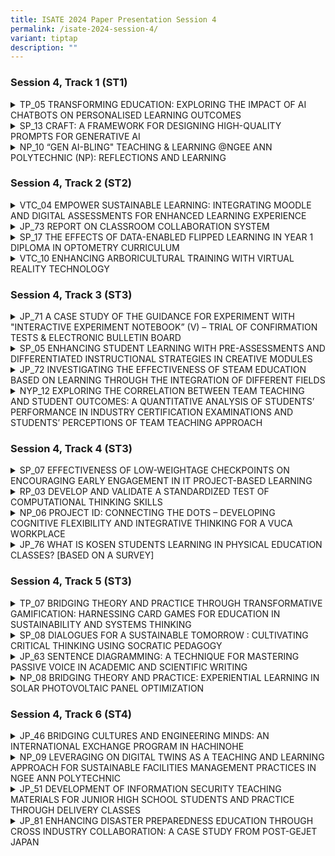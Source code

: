 ```yaml
---
title: ISATE 2024 Paper Presentation Session 4
permalink: /isate-2024-session-4/
variant: tiptap
description: ""
---
```

<h3>Session 4, Track 1 (ST1)</h3>
<div data-type="detailGroup" class="isomer-accordion isomer-accordion-white">
<details class="isomer-details">
<summary>TP_05 TRANSFORMING EDUCATION: EXPLORING THE IMPACT OF AI CHATBOTS ON PERSONALISED
LEARNING OUTCOMES</summary>
<div data-type="detailsContent" class="isomer-details-content">
<p>G.L. TAN<sup>*</sup>, Calaiselvy, H.S. TAN</p>
<p>School of Engineering, Temasek Polytechnic, Singapore</p>
<p><sup>*</sup><a href="mailto:TAN_Geok_Ling@TP.EDU.SG" rel="noopener noreferrer nofollow" target="_blank">TAN_Geok_Ling@TP.EDU.SG</a>
</p>
<p>Abstract</p>
<p>In the era of digitalization, different industry sectors such as business,
healthcare, education, and entertainment are adopting Artificial Intelligence
(AI) powered chatbots. The Coronavirus disease 2019 (COVID-19) pandemic
has also influenced industries to adapt innovative ways of maintaining
human interaction remotely. This study explores the use of a chatbot for
learning specific programming topics, and as a tool for formative assessment
to engage and motivate learners in Python programming, especially for a
cohort with a wide range of abilities. This study utilizes the mobile chatbot
to help students learn and assess their understanding in a fun and informal
manner, besides developing self-directedness. Three classes comprising
a total of 76 engineering students in their first-year semester two doing
the subject Computer Programming for Problem Solving (CPPS) used the CPPS
chatbot. These students used the chatbot to reinforce their understanding
of specific programming knowledge and attempted two formative quizzes to
check their understanding. 61 students provided their perspectives on the
ease of use, usefulness of the chatbot, the likelihood of using chatbot
for future learning, and likelihood of recommending the adoption of chatbot
through a questionnaire. The CPPS chatbot was developed using the Google
Dialogflow Essentials (ES) Cloud based platform and deployed on the mobile
instant messaging application (MIM), Telegram.</p>
<p></p>
</div>
</details>
<details class="isomer-details">
<summary>SP_13 CRAFT: A FRAMEWORK FOR DESIGNING HIGH-QUALITY PROMPTS FOR GENERATIVE
AI</summary>
<div data-type="detailsContent" class="isomer-details-content">
<p>Yanto Jakop<sup>a</sup> and Lim Pei Chin<sup>a</sup>
</p>
<p><sup>a</sup>School of Mathematics &amp; Science, Singapore Polytechnic,
Singapore</p>
<p><a href="mailto:yanto_jakop@sp.edu.sg" rel="noopener noreferrer nofollow" target="_blank">yanto_jakop@sp.edu.sg</a>,
<a href="mailto:lim_pei_chin@sp.edu.sg" rel="noopener noreferrer nofollow" target="_blank">lim_pei_chin@sp.edu.sg</a>
</p>
<p>Abstract</p>
<p>With the rise of generative AI tools, it is increasingly important to
equip students with prompt engineering skills. However, existing frameworks
are often complex, making them hard to apply effectively. To address this,
we introduce the CRAFT framework (Context, Role, Audience, Format, Tone),
which is designed to simplify prompt engineering with a straightforward
acronym.</p>
<p></p>
<p>The CRAFT framework is taught in the “Artificial Intelligence and its
Impact” (AII) module, part of the mandatory Common Core Curriculum (CCC)
for all Singapore Polytechnic (SP) students. In addition, CRAFT is also
used in other CCC modules, demonstrating its adaptability and potential
to standardize prompt engineering practices across various subjects.</p>
<p></p>
<p>In this paper, we describe how the CRAFT framework was conceived, how
it was integrated in CCC, how students applied CRAFT, and how they utilized
AI responses in their projects. We evaluate the effectiveness of CRAFT
through a mixed-methods approach, including a quantitative survey and a
qualitative analysis of students’ project responses.</p>
<p></p>
<p>CRAFT sets itself apart with its memorable acronym and ability to enhance
AI responses. With this easy-to-remember mnemonic, we aim to establish
the CRAFT framework as a common language for all SP students, equipping
them with essential prompt engineering skills to use AI more effectively
in their studies.</p>
<p></p>
</div>
</details>
<details class="isomer-details">
<summary>NP_10 “GEN AI-BLING" TEACHING &amp; LEARNING @NGEE ANN POLYTECHNIC (NP):
REFLECTIONS AND LEARNING</summary>
<div data-type="detailsContent" class="isomer-details-content">
<p>Hui Leng TAN<sup>*,a</sup>, Ee-Lon LIM<sup>b</sup> and Shirley WILLIAMS<sup>a</sup>
</p>
<p><sup>a</sup>Ngee Ann Polytechnic/Centre for Learning &amp; Teaching Excellence,
Singapore</p>
<p><sup>*</sup><a href="mailto:Tan_Hui_Leng@np.edu.sg" rel="noopener noreferrer nofollow" target="_blank">Tan_Hui_Leng@np.edu.sg</a>
</p>
<p>Abstract</p>
<p>NP’s journey into AI (Artificial Intelligence) started around 2017 with
the development of the AI Tutor and AI Assessment tools by the School of
Health Sciences. At that time, these were developed by external vendors
based on inputs from NP’s academic staff serving as Subject Matter Experts.
However, ChatGPT 3’s launch in November 2022 created new opportunities
for educators to create new and innovative learning experiences.</p>
<p>This paper aims to document and share NP’s learning and reflections of
its “Gen AI-bling” journey to-date. This is a journey that is still evolving,
with many aspects still in exploration, experimentation and iteration.</p>
<p></p>
<p>Initial experiments using Gen AI at NP were small steps taken by individual,
early adopter educators to introduce this as a tool to enhance the “creative”
experience in learning, to brainstorm ideas, to create case studies for
learning and practice, etc. NP's very early dipstick poll of students’
perceptions of Gen AI in July 2023 indicated that while students could
see the value of Gen AI to enhance their learning experience, they were
also concerned about ethical use, plagiarism, and potential over-reliance
and its impact on their own ability to think critically.</p>
<p></p>
<p>The use of Gen AI at NP has since moved away from pockets of early adopter
“innovative experiments” to more institutionally guided, and intentional
efforts. This includes the purposeful adoption of Gen AI tools in curriculum
guided by the PAIR Framework (Acar, 2023) introduced in the Oct 2023 semester
as a clear guide on how to design and facilitate Gen AI-bled T&amp;L (Teaching
&amp; Learning) experiences in modules. From AY (Academic Year) 2024-2025,
all 9 schools at NP are working to step up the embrace of PAIR-grounded
Gen AI experiences in at least one module per level per course.</p>
<p></p>
<p>NP is also experimenting with customised Gen AI assistants to enhance
the teaching &amp; learning (T&amp;L) experience for both staff and students.
For staff, there is an NP Prompt Library as well as Academic AI Assistants
that can be tailored to specific domains or academic frameworks to boost
productivity and academic quality. For students, AI Academic Assistants
are being prototyped to provide domain/module specific coaching, tutoring,
guidance, and personalised feedback 24/7.</p>
<p></p>
<p>While NP has moved its “Gen AI-bling" T&amp;L journey beyond early exploration
and experimentation, there is still a long way to go as Gen AI continues
to evolve very quickly. NP continues to collect more data from staff &amp;
students with regards to their perceptions and impact of Gen AI on the
learning experience as we keep pace with its changes closely and leverage
on the innovations for NP’s T&amp;L.</p>
</div>
</details>
</div>
<p></p>
<h3>Session 4, Track 2 (ST2)</h3>
<div data-type="detailGroup" class="isomer-accordion isomer-accordion-white">
<details class="isomer-details">
<summary>VTC_04 EMPOWER SUSTAINABLE LEARNING: INTEGRATING MOODLE AND DIGITAL ASSESSMENTS
FOR ENHANCED LEARNING EXPERIENCE</summary>
<div data-type="detailsContent" class="isomer-details-content">
<p>H. K. Tse, Kimberley</p>
<p>Engineering Discipline, Vocational Training Council, Hong Kong</p>
<p><a href="mailto:kimberleytse@vtc.edu.hk" rel="noopener noreferrer nofollow" target="_blank">kimberleytse@vtc.edu.hk</a>
</p>
<p>Abstract</p>
<p>Assessment, one of the key components of education, allows institutions
to measure and evaluate students’ performance. Conventional assessments
focus on examinations at the end of teaching courses. These types of assessments
also known as summative assessments tend to direct students’ attention
towards achieving specific learning outcomes and high scores. However,
effective assessment practices should provide ongoing information and valuable
feedback to learners to enhance their learning experience. During the challenging
times of COVID-19, different online education platforms have been widely
adopted by institutions.</p>
<p></p>
<p>Various digital technologies available on the online platforms empower
teachers to conduct real time feedback, reformulate teaching content and
pedagogy based on students’ engagement levels, progress and results. The
dynamic evaluation allows for the effective implementation of formative
assessment.</p>
<p></p>
<p>Moodle, one of the examples of the remarkable proliferation of various
online assessment tools, is an open-source Learning Management System (LMS).
It provides a platform for educators to manage their course, facilitate
assessment and evaluate student performance. Teachers can set up the assignment
for students by uploading documents, configuring specifications such as
deadline, with plagiarism checking like Turnitin. Additionally, Moodle
Quiz empowers teachers to create quizzes with different types of questions,
flexible layout and order, and it also supports automated grading. Other
tools, PDF annotator and H5P, have been integrated into Moodle. It allows
teachers to insert questions, comments, scoring and feedback immediately
while H5P enriches the learning experience with gamification interactive
elements including quiz function.</p>
<p></p>
<p>This paper will explore the utilisation of formative assessments, facilitated
by Moodle, in enhancing the learning experience of students enrolled in
the Higher Diploma in Computer and Electronic Engineering. The study was
conducted with three classes of students, employing a variety of assessment
tools and surveys to examine how these practices influence students’ learning
and teachers’ teaching behaviours. The findings of this research provide
valuable insights for educators seeking to enhance student learning experience
through the integration of formative assessments and digital technologies.</p>
<p></p>
</div>
</details>
<details class="isomer-details">
<summary>JP_73 REPORT ON CLASSROOM COLLABORATION SYSTEM</summary>
<div data-type="detailsContent" class="isomer-details-content">
<p>Tanigaki Miho<sup>*</sup>, Kazuhiro Wako</p>
<p>Department of Integrated Engineering, Sendai National College of Technology,
Natori, Japan</p>
<p><sup>*</sup><a href="mailto:tanigaki@sendai-nct.ac.jp" rel="noopener noreferrer nofollow" target="_blank">tanigaki@sendai-nct.ac.jp</a>
</p>
<p>Abstract</p>
<p>The Sendai National College of Technology Natori Campus has a Robotics
course, a Materials Environment course, a Mechanical and Energy course,
and an Architectural Design course, with students enrolled from the first
to fifth year. Each class has about 40 students, and most of the classes
are held in the classrooms of each class. One-quarter of the students continue
to study in the specialized department on the same campus for another two
years after graduation. However, the number of teachers has been reduced
due to cuts in operating subsidies, and the number of classes per teacher
is excessive. To improve this problem, classes for subjects common to each
class are now held jointly as much as possible. Although seven grades are
studying at any given time, there are only two classrooms where joint classes
can be held: a large classroom and an audiovisual room. Therefore, only
two grades can hold joint classes at the same time , and it was urgent
to add a large classroom, but due to budgetary constraints, it is difficult
to renovate or expand the school building. Therefore, we tried removing
the wall between the two classrooms and making them into one classroom,
but we found that the classroom was long and narrow from front to back
and difficult to use. In addition, after the coronavirus pandemic, some
students began to feel anxious or unwell when many people were crammed
into the same room. In light of this, our school introduced a remote teaching
system that virtually connected five classrooms at the Natori campus and
ten classrooms at the Hirose campus to create one large classroom. I used
that system to teach calculus to third-year students for a year. Since
we continued to use a specific classroom as the main classroom throughout
the year, I was worried that there would be a difference in the grades
of students in the main classroom and those in the sub-class. However,
looking at the results of the four regular exams, we found that the classes
that performed well in each exam were different, and that there was no
significant difference in grades depending on whether they took classes
in the main classroom or the sub-classroom.</p>
<p></p>
</div>
</details>
<details class="isomer-details">
<summary>SP_17 THE EFFECTS OF DATA-ENABLED FLIPPED LEARNING IN YEAR 1 DIPLOMA IN
OPTOMETRY CURRICULUM</summary>
<div data-type="detailsContent" class="isomer-details-content">
<p>S. Kallakuri<sup>*, a</sup>, T. Tee<sup>a</sup> and L.L. Tan<sup>a</sup>
</p>
<p><sup>a</sup>Singapore Polytechnic, School of Chemical &amp; Life Sciences,
Singapore</p>
<p><sup>*</sup><a href="mailto:Sumasri_KALLAKURI@sp.edu.sg" rel="noopener noreferrer nofollow" target="_blank">Sumasri_KALLAKURI@sp.edu.sg</a>
</p>
<p>Abstract</p>
<p>Data-Enabled Flipped Learning (DEFL) is a strategy where asynchronous
data such as quizzes or surveys (ALeRT) are used to evaluate student learning
needs and lessons are customised to meet the specific needs. The current
study was designed to investigate the effects of DEFL on student engagement
and conceptual understanding. DEFL was deployed in two core Year 1 modules
(CP3048 and CP3035) in the Diploma of Optometry with cohort size of sixty-four
students. Prior to in-class tutorials, students went through asynchronous
lecture materials, completed a post-lecture quiz and rated their confidence
levels in understanding the topics. Based on the quiz scores, students
were assigned to mixed-ability groups. During the in-class tutorial, activities
and questions aimed at further enhancing their learning were conducted
(also referred to as intervention). After the tutorial, students completed
a post-tutorial quiz to evaluate their comprehension and gauge their confidence
in their understanding of the taught concepts. A final survey was then
conducted to gather the students’ perspectives on the influence of DEFL
on their learning. ALeRT response rate ranged from 73% to 98% for the two
modules. In CP3048, comparing pre- &amp; post-intervention, students scoring
≥50 marks increased from 21% to 98% (quiz score mean±SD: 41±14 vs 73±13,
p&lt;0.001); confidence ratings between ‘moderately confident’ to ‘very
confident’ improved from 40% to 83%. In CP3035, students scoring ≥50 marks
were lower post-intervention (quiz score 86±20 vs 73±21, p=0.001) despite
confidence ratings improved from 29% to 48%. In the final survey, students
responded that DEFL was effective for their learning (85%). They appreciated
and enjoyed the group discussion as it provided them with an opportunity
to learn from one another (87%) and helped them to manage their learning
better (87%) by identifying learning gaps. This study has demonstrated
the effects of DEFL in enhancing student engagement and promoting understanding
of conceptual knowledge in year 1 DOPT education.</p>
<p></p>
</div>
</details>
<details class="isomer-details">
<summary>VTC_10 ENHANCING ARBORICULTURAL TRAINING WITH VIRTUAL REALITY TECHNOLOGY</summary>
<div data-type="detailsContent" class="isomer-details-content">
<p>FUNG Kim Yung, Terry<sup>*,a</sup>, TANG Wing Sze, Kitty<sup>b</sup> ,
KEUNG Yim Mei, Amy<sup>a </sup>and TO King Ting, Kelvin<sup>b</sup>
</p>
<p><sup>a</sup>Department of Health and Life Sciences, Hong Kong Institute
of Vocational Education (IVE),&nbsp;</p>
<p>Hong Kong, VTC&nbsp;</p>
<p><sup>b</sup>Smart City Innovation Centre, VTC&nbsp;</p>
<p><sup>*</sup><a rel="noopener noreferrer nofollow" target="_blank">terrykyfung@vtc.edu.hk</a>&nbsp;</p>
<p>Abstract</p>
<p>Arboriculture is a profession of combining a broad spectrum of knowledge
and practical skills. Technology Enhanced Learning (TEL) is used to improve
learning experiences with digital technology to facilitate students' professional
development and optimise teaching and learning outcomes through embedding
Virtual Reality (VR) and Augmented Reality (AR) as well as establishing
new facilities.</p>
<p></p>
<p>Department of Health and Life Sciences (HLS) of IVE and Smart City Innovation
Centre and STEAM Education Centre (SCI-STEAM) jointly developed a set of
VR Multiplayer Arboricultural Training. This VR Arboricultural Training
package specifically caters to the pre-employment students enrolled in
arboricultural management and tree-related programmes, providing a learning
platform to strengthen their knowledge of safety procedures relevant to
arboriculture management prior to practical training sessions.</p>
<p></p>
<p>For the first time, we have added a multiplayer function, which allows
two students to train simultaneously in the same virtual environment over
the internet. 3 scenarios were developed by HLS and SCI-STEAM. HLS was
responsible to design the training content while SCI-STEAM provided VR
hardware and assisted with the training process.</p>
<p></p>
<p>This paper aims to provide a comprehensive review of the application of
VR training in arboriculture. It covers different aspects, including the
introduction, the scope of VR training content, VR hardware set up, design
detail, VR training flow in class, and the feedback on the VR training.
The challenge of the traditional arboricultural training is highlighted
in the introduction. Comparison among the traditional practical training,
traditional VR training and the multiplayer-based VR training in terms
of their impact on learning outcomes are discussed. The scope of VR training
content contains three scenarios in the VR training program. Two of these
scenarios involve interaction between two players. The "hardware setup"
section outlines the necessary requirements for the VR training. The design
detail outlines the software used in the application development and the
application flow. Moreover, the VR training flow in class is presented,
clarifying the training flow and the class duration. To evaluate the effectiveness
and the usability of the VR training, the industrial practitioners, and
trainees to test it and their feedback was positive. They expressed their
high praise after using VR training. Feedback from them is collected for
future TEL development.</p>
<p></p>
</div>
</details>
</div>
<p></p>
<h3>Session 4, Track 3 (ST3)</h3>
<div data-type="detailGroup" class="isomer-accordion isomer-accordion-white">
<details class="isomer-details">
<summary>JP_71 A CASE STUDY OF THE GUIDANCE FOR EXPERIMENT WITH "INTERACTIVE EXPERIMENT
NOTEBOOK” (V) – TRIAL OF CONFIRMATION TESTS &amp; ELECTRONIC BULLETIN BOARD</summary>
<div data-type="detailsContent" class="isomer-details-content">
<p>Naohiro KOSHIJI<sup>*,a</sup>
</p>
<p><sup>a</sup>Department of Electrical and Electronics Engineering, National
Institute of Technology, Kurume College (Kurume-Kosen), Kurume, Japan</p>
<p><sup>*</sup><a href="mailto:koshi@kurume-nct.ac.jp" rel="noopener noreferrer nofollow" target="_blank">koshi@kurume-nct.ac.jp</a>
</p>
<p>Abstract</p>
<p>Many student experiments are conducted in engineering education, and the
main purpose of these experiments is to gain a concrete understanding of
laws and acquire experimental techniques. Therefore, student experiments
essentially have a “passive'' and “training'' character for students. Now,
in the student experiment, the instructor evaluates the reports submitted
by the students. On the other hand, the student's thought process that
led to the report is not evaluated, and even worse, instructors have no
means of checking the student's thought process. However, for industrial
students who are aspiring engineers, the process is important, and the
true purpose of student experiments can be said to be to develop and evaluate
students' thinking processes. Therefore, we focused on the role of the
experiment notebook not only as a recording tool, but also as a thinking
tool, and engaged in “experiment notebook guidance'' that is not normally
practiced. Furthermore, by fusing the ”analog aspects of experiment notebooks''
with the ”digital aspects of ICT technology, including remote tools,''
we aimed to foster literacy with logical thinking and problem awareness.
Various efforts have been made to give student experiments an ”active character.''
This time, in the electrical and electronic experiments conducted by the
Department of Electrical and Electronic Engineering, we added to our previous
efforts and conducted two new attempts as described below. 1) Preparation
and review of experimental themes and implementation of web-based confirmation
tests related to them; 2) Utilization of web-based electronic bulletin
boards for students and instructors to exchange opinions and information.
1) The aim was for students to have prior knowledge and problem awareness
regarding experiments. Students read related literature in advance and
then take a test using Microsoft Forms. Tests related to the experiment
will also be conducted after the experiment. Students will help solidify
their concrete understanding and knowledge by outputting the knowledge
gained through experiments. 2) Students will post questions and ideas that
arise during the experiment, as well as the progress of the experiment,
on a web bulletin board on Microsoft Teams in real-time. Instructors and
students can share their posts in real-time, allowing them to follow up
quickly. Additionally, everyone can see the chronological progress of the
experiment and receive feedback on the experiment. By adding approaches
from these new perspectives to student experiments, we could update student
experiments into “a place to practice active learning that cultivates PBL
perspectives.”</p>
<p></p>
</div>
</details>
<details class="isomer-details">
<summary>SP_05 ENHANCING STUDENT LEARNING WITH PRE-ASSESSMENTS AND DIFFERENTIATED
INSTRUCTIONAL STRATEGIES IN CREATIVE MODULES</summary>
<div data-type="detailsContent" class="isomer-details-content">
<p>Sim, C.<sup>a</sup> and Chiam L.<sup>a</sup>
</p>
<p><sup>a</sup>Singapore Polytechnic, Singapore</p>
<p><sup>*</sup><a href="mailto:clarice_sim@sp.edu.sg" rel="noopener noreferrer nofollow" target="_blank">clarice_sim@sp.edu.sg</a>
</p>
<p>Abstract</p>
<p>Differentiated instruction (Tomlinson, 2017) has been widely acknowledged
as an effective pedagogical approach at the primary and secondary school
level. However, its application in the context of higher education, particularly
in the creative fields, remains limited. This paper outlines the efforts
of the Media, Arts, and Design (MAD) school in 2023 across ten creative
modules to adapt and implement differentiated instructional strategies
to support our creative students’ learning needs. Drawing from Tomlinson’s
(2017), we experimented with different learning methods including case
studies of varying complexities, interest-based groups, tiered activities,
and peer teaching. Pre-assessment tools such as quizzes, tasks, and polls
were used to understand individual students’ needs. The results from our
year-long experimentation show a positive response from students, with
80% of students (n = 538 across 10 creative modules) expressing agreement
or strong agreement in enjoying the differentiated activities. In addition,
71% of students reported feeling confident in their ability to learn in
these differentiated lessons. Teachers’ reflections at the end of the lesson
showed their observations of increased student engagement, collaboration,
autonomy, and motivation. Finally, module feedback scores showed an improvement
in eight of the 10 modules after implementation. The use cases are compiled
in the annex which other educators in the creative disciplines and higher
education may find useful.</p>
<p></p>
</div>
</details>
<details class="isomer-details">
<summary>JP_72 INVESTIGATING THE EFFECTIVENESS OF STEAM EDUCATION BASED ON LEARNING
THROUGH THE INTEGRATION OF DIFFERENT FIELDS</summary>
<div data-type="detailsContent" class="isomer-details-content">
<p>Chiyako ARAYA<sup>*,a</sup> and Naoyuki FUJITA<sup>a</sup>
</p>
<p><sup>a</sup>Department of Electrical Engineering, National Institute of
Technology (KOSEN), Nara College, Japan</p>
<p><sup>*</sup><a href="mailto:araya@elec.nara-k.ac.jp" rel="noopener noreferrer nofollow" target="_blank">araya@elec.nara-k.ac.jp</a>
</p>
<p>Abstract</p>
<p>The industrial and social environment is transitioning worldwide into
a period of structural transformation with the rapid progress and popularization
of artificial intelligence (AI) and Internet of Things (IOT) technologies.
Under such circumstances, we are expected to use our abilities to explore
and solve various problems and create new values on our own for diversifying
social issues and needs. To solve such diversifying problems, the impact
of STEAM (Science, Technology, Engineering, Arts, and Math) on pupils’
learning has been increasingly highlighted recently.</p>
<p></p>
<p>This study aims to shed light on the effectiveness of STEAM education
by taking the case of the SHINAYAKA Engineer Education Program that encompass
STEAM education which the National Institute of Technology (Kosen), Nara
College developed. The purpose of the SHINAYAKA Engineer Education Program
aims to help students nurture sensitivity to create new values and expressiveness
to embody these values, while developing the ability to adapt to diversity
from multiple perspectives through learning in areas that differ from engineering.
Another purpose of this program is to develop new engineering leaders who
can bridge society, life, and technology so that people's lives can evolve
with the experience of new values (creation of concepts, stories, or user
experience related to technologies), which is enabled by combining adaptability
to diversity fostered in this program with practical skills based on theoretical
knowledge learnt in engineering education. Through this program, two types
of data (quantitative and qualitative) have been collected, and these data
were used to analyze the effect of STEAM education in the research.</p>
<p></p>
<p>This paper introduces the statistical methods for measuring educational
effectiveness of STEAM based on the quantitative data and the qualitative
data. And we summarize and analyze the educational effects from various
perspectives based on the impact of the sensitivity and expressiveness
cultivated through learning different fields in the SHINAYAKA engineer
education program.</p>
<p></p>
</div>
</details>
<details class="isomer-details">
<summary>NYP_12 EXPLORING THE CORRELATION BETWEEN TEAM TEACHING AND STUDENT OUTCOMES:
A QUANTITATIVE ANALYSIS OF STUDENTS’ PERFORMANCE IN INDUSTRY CERTIFICATION
EXAMINATIONS AND STUDENTS’ PERCEPTIONS OF TEAM TEACHING APPROACH</summary>
<div data-type="detailsContent" class="isomer-details-content">
<p>FOO, Faris<sup>*</sup>
</p>
<p>Nanyang Polytechnic, School of Information Technology, Singapore</p>
<p><sup>*</sup><a href="mailto:faris_foo@nyp.edu.sg" rel="noopener noreferrer nofollow" target="_blank">faris_foo@nyp.edu.sg</a>
</p>
<p>Abstract</p>
<p>Team teaching is an instructional approach wherein two or more educators
collaborate to plan, deliver, and evaluate teaching and learning activities.
Research has demonstrated that team teaching can enhance support, provide
rich and varied lessons, and improve learning outcomes. However, it may
initially cause confusion for students accustomed to traditional methods.
While the benefits of team teaching in higher education are well-documented,
its effectiveness in polytechnic education and its impact on external industry
certification examination outcomes remain underexplored. The advantages
and disadvantages of team teaching have been established from educators'
perspectives, but less is known from the students’ viewpoint. This exploratory
study examines the impact of team teaching on polytechnic students’ learning
experiences and external industry certification examination outcomes. It
involves students enrolled in a one-week, face-to-face Python training
preparatory course delivered in a team teaching format by five lecturers
and software engineers. Subsequently, students took the Python Institute’s
Certified Python Entry-Level Programmer (PCEP) certification examination.
The purpose of this research is to analyse the correlation between students’
certification examination results and their Likert scale responses regarding
the effectiveness of the team teaching model, using the validated Learners'
Team Teaching Perceptions Questionnaire (LTTPQ). The LTTPQ measures four
dimensions: (a) rich and varied lessons, (b) increased support, (c) learning
gains, and (d) confusion. Results indicate that students (n = 33) generally
reported high satisfaction with rich and varied lessons, increased support,
and learning gains. Weak correlations limit definitive conclusions about
the impact of team teaching on students' certification examination performance.
Richer, more varied lessons may slightly enhance examination results, but
the impact of increased support remains unclear. Learning gains showed
benefits, while confusion negatively affected examination outcomes. Further
research is needed to establish causal relationships.</p>
<p></p>
</div>
</details>
</div>
<p></p>
<h3>Session 4, Track 4 (ST3)</h3>
<div data-type="detailGroup" class="isomer-accordion isomer-accordion-white">
<details class="isomer-details">
<summary>SP_07 EFFECTIVENESS OF LOW-WEIGHTAGE CHECKPOINTS ON ENCOURAGING EARLY
ENGAGEMENT IN IT PROJECT-BASED LEARNING</summary>
<div data-type="detailsContent" class="isomer-details-content">
<p>Jeremiah Ang</p>
<p>School of Computing, Singapore Polytechnic</p>
<p><a href="mailto:Jeremiah_ANG@sp.edu.sg" rel="noopener noreferrer nofollow" target="_blank">Jeremiah_ANG@sp.edu.sg</a>
</p>
<p>Abstract</p>
<p>As Singapore Polytechnic (SP) continues its pursuit of fostering self-directedness
in students as a vital graduate attribute, this action research seeks to
address one of the implicit competencies of self-directedness: time management.
Specifically, within the Diploma of Information Technology (DIT) program
at SP, which utilizes open-ended project-based assessment to cultivate
self-directedness, the study examines the effectiveness of integrating
multiple low-stake formative assessments as checkpoints to facilitate student’s
management of their time. Guided by the Temporal Motivation Theory (TMT),
these checkpoints are designed to assist students in managing time effectively
by fostering continuous engagement with their assignments, thereby mitigating
procrastination tendencies. This is particularly crucial in environments
where competing deadlines can distract students. Focused on second-year
DIT students enrolled in the mid-point capstone module, Application Development
(ADES), the research employs a posttest-only design with non-equivalent
groups, comparing cohorts from different academic years. While one cohort
serves as a control group, the other experiences the introduction of multiple
checkpoints in the form of low-stake formative assessments. Quantitative
analysis of coding activities, particularly Git commit data tracked weekly,
is complemented by qualitative insights gathered through focus group discussions
and informal interviews with students. The study aims to assess the efficacy
of the implemented mechanism in encouraging proactive and sustained engagement.
The findings indicate that low-weightage checkpoints were successful in
encouraging early engagement and reducing procrastination. Students showed
increased engagement around checkpoint deadlines, aligning with Temporal
Motivation Theory (TMT) principles. In sum, for educators to address procrastination
in students, such checkpoints can be implemented as a structural support
mechanism to guide students towards better time management habits.</p>
<p></p>
</div>
</details>
<details class="isomer-details">
<summary>RP_03 DEVELOP AND VALIDATE A STANDARDIZED TEST OF COMPUTATIONAL THINKING
SKILLS</summary>
<div data-type="detailsContent" class="isomer-details-content">
<p>C.S. Yap<sup>*,a</sup> and A. Lim<sup>a</sup>
</p>
<p><sup>a</sup>Republic Polytechnic/School of Engineering, Singapore</p>
<p><sup>*</sup><a href="mailto:yap_choon_seng@rp.edu.sg" rel="noopener noreferrer nofollow" target="_blank">yap_choon_seng@rp.edu.sg</a>
</p>
<p>Abstract</p>
<p>A test of computational thinking (Ct) skills was developed to measure
the level of skills in abstraction, algorithm thinking and decomposition.
The Ct test is targeted at 17- to 19-year-old post-secondary school students.
After content validation was done, the test was administered to 233 participants,
and we performed a Rasch analysis to eliminate non-discriminatory items.
16 items remained after this. Construct validity was checked using confirmatory
factor analysis (CFA) with mean- and variance-adjusted weighted least square
(WLSMV) estimator. RMSEA of 0.016 and CFI of 0.986 was achieved with a
3-factor model. The model had an overall Cronbach’s alpha of 0.722.</p>
<p></p>
</div>
</details>
<details class="isomer-details">
<summary>NP_06 PROJECT ID: CONNECTING THE DOTS – DEVELOPING COGNITIVE FLEXIBILITY
AND INTEGRATIVE THINKING FOR A VUCA WORKPLACE</summary>
<div data-type="detailsContent" class="isomer-details-content">
<p>Dr Noorashikin Abdul Rahman<sup>*</sup>, Evelyn Ng Mui Khim and Kow Kok
Sing</p>
<p>Ngee Ann Polytechnic, School of Interdisciplinary Studies, Singapore</p>
<p><sup>*</sup><a href="mailto:Noorashikin_Rahman@np.edu.sg" rel="noopener noreferrer nofollow" target="_blank">Noorashikin_Rahman@np.edu.sg</a>
</p>
<p>Abstract</p>
<p>The Fourth Industrial Revolution has brought about wide-ranging disruption
to the workplace with technological advancements outpacing knowledge acquisition
in schools and displacing old jobs while creating new ones. There is a
pressing need to develop graduates who are comfortable with ambiguity,
able to nimbly adapt to change and who possess cognitive flexibility, agility
and resilience to unlearn obsolete knowledge and relearn new skills. Graduates
are also expected to be able to navigate and integrate diverse bodies of
knowledge and collaborate with people with varying modes of thinking as
the world becomes more interconnected and problems increasingly complex.  </p>
<p></p>
<p>Project ID: Connecting the Dots (ProID) is Ngee Ann Polytechnic (NP)’s
response to the disrupted workplaces that our students will enter. Using
a Project-Based Learning approach, this Year 3 module aims to hone students’
interdisciplinary skills as well as a suite of transferable skills to support
their development as independent, agile lifelong learners ready for a volatile
world.</p>
<p></p>
<p>This paper examines the pedagogical innovativeness of ProID along two
distinct strands: (1) its deliberate design and purposeful teaching and
learning strategies to create the necessary conditions for interdisciplinary
learning to take place and (2) the significant challenge of implementing
an interdisciplinary project module for the entire Year 3 NP student cohort,
while ensuring its meaningfulness and alignment with its intent. Data collected
from module surveys carried out over the past three years since the introduction
of the module has been encouraging, with 72.7% of respondents agreeing
or strongly agreeing with the statement that the module “has been useful
in helping me see the importance of collaboration across disciplinary boundaries
to solve complex problems in society. </p>
<p></p>
</div>
</details>
<details class="isomer-details">
<summary>JP_76 WHAT IS KOSEN STUDENTS LEARNING IN PHYSICAL EDUCATION CLASSES? [BASED
ON A SURVEY]</summary>
<div data-type="detailsContent" class="isomer-details-content">
<p>K. Shibayama<sup>*,a</sup>, H. Tomioka<sup>b</sup> , R. Hamanaka<sup>c</sup> and
H. Ogawa<sup> d</sup>&nbsp;</p>
<p><sup>a</sup>International Pacific University / Department of Physical
Education, Okayama City, Japan&nbsp;</p>
<p><sup>b</sup>Hiroshima University / Graduate School of Humanities and Social
Sciences, Higashihiroshima City, Japan&nbsp;</p>
<p><sup>c</sup>Kyoto University of Advanced Science / Department of Health
and Sports Sciences, Kameoka City, Japan&nbsp;</p>
<p><sup>d</sup>National Institute of Technology, Hiroshima College /Department
of Distribution and Information Engineering, Toyota District, Japan&nbsp;</p>
<p><sup>*</sup><a href="mailto:k.shibayama@ipu-japan.ac.jp" rel="noopener noreferrer nofollow" target="_blank">k.shibayama@ipu-japan.ac.jp</a>
</p>
<p>Abstract</p>
<p>In 2017, the National Institute of Technology (KOSEN) developed a model
core curriculum (MCC) outlining specific attainment goals for education
at KOSEN, focusing on both human competencies and knowledge. Among these
goals, Physical Education (PE) is designated to cultivate independence,
self-management, responsibility, teamwork, leadership, and ethics. However,
no research has yet examined whether these competencies have been effectively
developed in PE classes at KOSEN since the establishment of the MCC in
2017.</p>
<p></p>
<p>Therefore, this study aims to assess the outcomes of PE classes at KOSEN,
with a particular focus on the competencies outlined in the MCC.</p>
<p></p>
<p>A survey based on the MCC achievement objectives was conducted to grades
first students (n=369) and grades 4 or 5 students (n=380) enrolled in PE
at four KOSENs institutions. Respondents' level of achievement in all competencies,
as outlined in the MCC, was rated on a scale of 3 for application, 2 for
understanding, 1 for knowledge and memory, and 0 if no improvement was
observed in PE-related classes. Respondents were also asked to provide
open ended question about what they had specifically learned in PE at KOSEN.</p>
<p></p>
<p>The mean attainment of objectives was compared and discussed between grades
first and grades 4 or 5 students using an independent t-test, with a significance
level set at less than 5%. The significance level was set at less than
5%. Open ended questions were analyzed using Text Mining (User Local, Inc.)
to identify co-occurrence networks of frequently mentioned words.</p>
<p></p>
<p>The results are as follows: 1) The mean self-evaluation response values
for fourth or grades first students were significantly higher than those
for grades first students across all competencies, indicating that PE classes
at KOSEN positively impact the development of students' competencies. 2)
Grades 4 or 5 students demonstrated a greater understanding than grades
first students of the importance of cooperation and in PE classes from
multiple perspectives.</p>
<p></p>
</div>
</details>
</div>
<p></p>
<h3>Session 4, Track 5 (ST3)</h3>
<div data-type="detailGroup" class="isomer-accordion isomer-accordion-white">
<details class="isomer-details">
<summary>TP_07 BRIDGING THEORY AND PRACTICE THROUGH TRANSFORMATIVE GAMIFICATION:
HARNESSING CARD GAMES FOR EDUCATION IN SUSTAINABILITY AND SYSTEMS THINKING</summary>
<div data-type="detailsContent" class="isomer-details-content">
<p>Lorem ipsumMarta Alexandra Godinho Miguel</p>
<p>Temasek Polytechnic/School of Design, Diploma in Interior Architecture
&amp; Design, Singapore</p>
<p><a href="mailto:martamig@tp.edu.sg" rel="noopener noreferrer nofollow" target="_blank">martamig@tp.edu.sg</a>
</p>
<p>Abstract</p>
<p>The “Guardians of Gaia” game is a pedagogical tool designed to actively
involve students in comprehending sustainability concepts and systems thinking.
Rooted in research findings that emphasise the engagement benefits of games,
the Guardians of Gaia is crafted to offer an immersive and interactive
experience. This approach aims to elevate students' critical thinking skills
and deepen their understanding of the intricate connections between nature
and communities. The incorporation of “wicked problems” and systems thinking
within the game aligns with scholarly recognition of games' potential to
bridge theoretical knowledge with practical application. Through its design,
the game serves as a platform for fostering critical research skills, providing
students with the necessary tools to address complex sustainability and
urban challenges.</p>
<p></p>
<p>The game's methodology is characterised by its strategic integration into
an elective subject at the School of Design, addressing critical gaps in
sustainable practices within the urban and built environment. Aligned with
broader learning objectives, the game is part of a subject that equips
students with essential skills to evaluate urban sites, define sustainability
in human and natural habitats, and propose sustainable urban design strategies.
The assessment of the game's efficacy through student surveys throughout
the term underscores its value in promoting reflection, depth of thought,
and research skills. By introducing 'wicked problems' and systems thinking,
the game facilitates the translation of insights gained into the urban
realm, setting the stage for subsequent assignments and practical application
of knowledge.</p>
<p></p>
<p>In the realm of Pedagogical Innovation in Teaching &amp; Learning, the
“Guardians of Gaia” game stands out as a robust tool that leverages gamification
principles to bridge the gap between theoretical knowledge and real world
application. Its innovative approach enriches students' understanding of
sustainable urban systems which is crucial for future professionals in
the built environment. The collaborative elements inherent in the game.</p>
<p></p>
</div>
</details>
<details class="isomer-details">
<summary>SP_08 DIALOGUES FOR A SUSTAINABLE TOMORROW : CULTIVATING CRITICAL THINKING
USING SOCRATIC PEDAGOGY</summary>
<div data-type="detailsContent" class="isomer-details-content">
<p>L.M. Chan and J. Wee</p>
<p>School of Life Skills &amp; Communication, Singapore Polytechnic, Singapore</p>
<p><sup>*</sup><a href="mailto:june_wee@sp.edu.sg" rel="noopener noreferrer nofollow" target="_blank">june_wee@sp.edu.sg</a>
</p>
<p>Abstract</p>
<p>With our global population reaching 8 billion in 2022, the strain on our
planet's finite resources is tighter than ever before, leading to environmental
degradation, pollution, and climate change. Despite international agreements
like the Paris Agreement and the UN 2030 Agenda for Sustainable Development,
the 1.5°C threshold was breached every month in 2023. The urgency for nations,
organisations, and individuals to adopt sustainable practices is increasingly
evident. Singapore recognises the pivotal role of education and advocates
for training in sustainability in higher learning. This action research
paper explores using Socratic Pedagogy in the tertiary classroom when teaching
about sustainability. Complex ethical dilemmas related to sustainability
require deeper examination, and Socratic pedagogy, with its emphasis on
critical thinking through questioning and dialogue, emerges as a promising
approach. The research employed a mixed-methods approach, analysing quantitative
and qualitative data from student feedback on their experience participating
in Socratic discussions. Using Paul's and Elder's (2020) criteria for identifying
behaviours of critical thinkers, the research found that Socratic discussions
foster critical thinking about sustainability issues and concludes that
Socratic pedagogy is a useful tool for educators in higher education to
facilitate meaningful discussions on sustainability in the classroom.</p>
<p></p>
</div>
</details>
<details class="isomer-details">
<summary>JP_63 SENTENCE DIAGRAMMING: A TECHNIQUE FOR MASTERING PASSIVE VOICE IN
ACADEMIC AND SCIENTIFIC WRITING</summary>
<div data-type="detailsContent" class="isomer-details-content">
<p>R. Grumbine<sup>*,a</sup>, S. Furuike<sup>b</sup>
</p>
<p><sup>a</sup>National Institute of Technology/ English Department, Omuta,
Japan</p>
<p><sup>b</sup>Unaffiliated Omuta, Japan</p>
<p><sup>*</sup><a href="mailto:richard@ga.ariake-nct.ac.jp" rel="noopener noreferrer nofollow" target="_blank">richard@ga.ariake-nct.ac.jp</a>
</p>
<p>Abstract</p>
<p>Academic and scientific writing often presents challenges for readers
and writers, particularly those using English as a foreign or second language
(Wittaningsih 2018). This is partly because passive voice is disproportionately
represented in academic and scientific writing. Its prevalence constitutes
a unique grammatical obstacle, as passive constructions can be challenging
to correctly identify, understand, and employ. Misunderstanding passive
voice can lead to significant misinterpretations and result in ambiguous
or needlessly verbose sentences. The nuanced construction and specific
verb patterns required by passive voice also often prove difficult. However,
a straightforward method exists for mastering passive voice: sentence diagramming.
While sentence diagramming has waned in popularity in English education,
it remains a valuable tool for students grappling with the intricacies
of English (Burnette 2020), particularly passive voice structures. A simplified
version of sentence diagramming, based loosely on Chomsky’s X-Bar Theory
and aimed at enhancing the grammatical proficiency of second language users,
was developed. This technique offers a practical solution, facilitating
authors in identifying, comprehending, and producing passive voice through
four key mechanisms: visualizing grammatical relationships within the sentence,
distinguishing between subject and object (a common challenge in passive
constructions), emphasizing correct verb form, and recognizing when to
restate sentences in the active voice (a common issue with Japanese-to-English
machine translation). This simple sentence diagramming technique brings
clarity to passive voice structures, thereby facilitating their recognition,
understanding, and production.</p>
<p></p>
</div>
</details>
<details class="isomer-details">
<summary>NP_08 BRIDGING THEORY AND PRACTICE: EXPERIENTIAL LEARNING IN SOLAR PHOTOVOLTAIC
PANEL OPTIMIZATION</summary>
<div data-type="detailsContent" class="isomer-details-content">
<p>Tam-Choi Mong Ping<sup>*,a</sup>, Tan Boon Liong<sup>a</sup>, Alex See<sup>a</sup> and
Tan GuangFan<sup>a</sup>
</p>
<p><sup>a</sup>Ngee Ann Polytechnic/School of Engineering, Singapore</p>
<p><sup>*</sup><a href="mailto:Tam-Choi_Mong_Ping@np.edu.sg" rel="noopener noreferrer nofollow" target="_blank">Tam-Choi_Mong_Ping@np.edu.sg</a>
</p>
<p>Abstract</p>
<p>A sequence of structured activities aimed at facilitating experiential
learning were conducted. Initial exposure to concrete experiences was facilitated
through two practical sessions focused on exploring PV panel tilt angles
and series-connected panel outputs. A quiz was administered to gauge students’
understanding of the two practical sessions. In the ‘Reflective Observation’
stage, students were guided to discuss about their experiences, relate
theory to practice and reflect on the mistakes made in the quiz. Through
the discussion, students made sense of the conceptual principles related
to the practical experiments and in the ‘Abstract Conceptualisation’ stage,
they began developing new ideas to link the theories and the practical
experiments. Subsequently, students proceeded to validate their new ideas
in an enhanced experiment. In this ‘Active Experimentation’ stage, the
enhanced experiment was designed with flexibility, to allow the students
to test different new ideas. After the enhanced experiment, students demonstrated
enhanced critical thinking skills, enabling them to evaluate the effectiveness
and efficiency of different PV setup methodologies. This deeper understanding
empowered students to propose innovative solutions and strategies for optimizing
PV systems' performance, thereby contributing to the advancement of sustainable
energy technologies.</p>
<p></p>
<p>Students performed well in mid-semester test questions related to connecting
PV panels in series, with 80% getting it correct. Additionally, post-survey
results strongly supported experiential learning's effectiveness in bridging
theoretical concepts and real-world applications. Students acknowledged
the value of experiential learning in understanding the importance of series-connected
PV panels with the same tilt angle to achieve optimal output power.</p>
<p></p>
<p>This study underscores the importance of integrating experiential learning
methodologies to enhance students' comprehension and application of complex
engineering principles such Solar Photovoltaic Panel Optimization.</p>
<p></p>
</div>
</details>
</div>
<p></p>
<h3>Session 4, Track 6 (ST4)</h3>
<div data-type="detailGroup" class="isomer-accordion isomer-accordion-white">
<details class="isomer-details">
<summary>JP_46 BRIDGING CULTURES AND ENGINEERING MINDS: AN INTERNATIONAL EXCHANGE
PROGRAM IN HACHINOHE</summary>
<div data-type="detailsContent" class="isomer-details-content">
<p>ENKE HAORIBAO<sup>*,a</sup>, Yoshida Masaaki<sup>b</sup>, Maruoka Akira<sup>a</sup>,
Kusakari Akemi<sup>b</sup>, NEJO Kyoko<sup>c</sup>, Kikuchi Akio<sup>b</sup> and
Mawatari Toru<sup>a</sup>
</p>
<p><sup>a</sup>Civil Engineering &amp; Architectural Design Course, National
Institute of Technology (KOSEN), Hachinohe College, Hachinohe, Japan</p>
<p><sup>b</sup>General Department, National Institute of Technology (KOSEN),
Hachinohe College, Hachinohe, Japan</p>
<p><sup>c</sup>Material &amp; Biological Engineering Course, National Institute
of Technology (KOSEN), Hachinohe College, Hachinohe, Japan</p>
<p><sup>*</sup><a href="mailto:enke-z@hachinohe.kosen-ac.jp" rel="noopener noreferrer nofollow" target="_blank">enke-z@hachinohe.kosen-ac.jp</a>
</p>
<p>Abstract</p>
<p>This comprehensive study documents the results and findings of an international
exchange program jointly organized by the National Institute of Technology,
Hachinohe College, New Mongol Technique and Engineering College, Mongol
Kosen College of Technology, Mongolian Institute of Engineering and Technology,
and Mongolian University of Science and Technology Kosen College of Technology
in February 2024. Titled "7 Days of Exposure to the Science, Technology
and Culture of the Hachinohe Area: An International Exchange through Workshops
with Mongolian and Japanese Students," this program was supported by the
Japan Science and Technology Agency. The goal of the initiative was to
immerse students, primarily from the civil engineering and architecture
departments at Hachinohe College, in an in-depth examination of science
and technology fields such as building materials, structural mechanics,
urban and architectural planning, cultural heritage preservation, and disaster
resilience, while also exploring the rich history and culture of Hachinohe.</p>
<p></p>
<p>To complement the academic agenda, the program facilitated extensive multilingual
and multicultural interactions. Mongolian and Japanese students shared
living space in an international dormitory and meals in the cafeteria,
contributing to a broader understanding of global engineering practices.
The program significantly enhanced participants' professional and personal
growth by improving English and Japanese language skills, sharing academic
expertise, and deepening cultural insights.</p>
<p></p>
<p>Pre-program orientation sessions were conducted online to provide essential
information, gather participant expectations, and tailor the program to
enhance the overall experience and satisfaction. The use of online platforms
for continuous exchange not only alleviated financial constraints, but
also paved the way for lasting international connections after the program.
Through post-activity questionnaires and thorough analysis of results,
the program was carefully re-evaluated to identify areas of improvement
for future international engineering education exchanges.</p>
<p></p>
<p>Aimed at supporting the continued development of inter-regional engineering
education activities between international partners, this study underscores
the imperative of structured international programs in fostering comprehensive
global competencies among engineering students.</p>
<p></p>
</div>
</details>
<details class="isomer-details">
<summary>NP_09 LEVERAGING ON DIGITAL TWINS AS A TEACHING AND LEARNING APPROACH
FOR SUSTAINABLE FACILITIES MANAGEMENT PRACTICES IN NGEE ANN POLYTECHNIC</summary>
<div data-type="detailsContent" class="isomer-details-content">
<p>S. H. Teo<sup>a</sup>  </p>
<p><sup>a</sup>Ngee Ann Polytechnic, School of Design and Environment, Singapore </p>
<p><sup>a</sup><a href="mailto:aTEO_Seow_Hian@np.edu.sg" rel="noopener noreferrer nofollow" target="_blank">TEO_Seow_Hian@np.edu.sg</a>
</p>
<p>Abstract</p>
<p>In the journey towards achieving net-zero carbon emissions in educational
environments, the active involvement of the entire academic community is
crucial. Traditional Building Management Systems (BMS) are effective in
managing a building's operational systems. However, it often misses the
opportunity to engage with key stakeholders particularly, the students
as occupants and Facility Management (FM) teams. This paper proposes a
novel approach to integrating Digital Twins within Ngee Ann Polytechnic's
(NP) curriculum, aiming to significantly elevate student and staff participation
in sustainable building practices. Through a case study involving second-year
students from Hotel and Leisure Facilities Management (HLFM) diploma course,
this initiative seeks to foster sustainable habits and enhance well-being,
contributing to the broader goal of net-zero emissions in educational settings.</p>
<p></p>
<p>Our approach centres on the development and implementation of a Digital
Twins model. Targeting second-year students enrolled HLFM, this study leverages
Digital Twin not just as a teaching tool but as a platform for creating
an authentic learning experience for students.</p>
<p></p>
<p>Digital Twin uses real time data from sensors that creates the digital
counterpart of the physical structure which mirrors the behaviour and characteristics
of the real-world building, allowing for comprehensive monitoring, analysis,
and optimization of various aspects of building management. In the module,
students work with NP’s Estates, Eco and Safety (EES) Department to design
a digital twin as part of their project. Students are to communicate with
the EES Department to ensure that issues with facilities management are
resolved effectively and efficiently based on the data from the digital
twin and their own perception of the environment.</p>
<p></p>
<p>A qualitative survey post-project, involving 25 students, assessed the
levels of interaction between students and facility managers, providing
insights into the efficacy of the Digital Twin approach. More than 70%
of respondents reported engaging in communication with EES relating to
facilities maintenance, underscoring opportunities for enhancing the Digital
Twin model to promote more consistent and constructive engagement with
stakeholders. This survey also revealed a nuanced landscape of student-facility
manager interactions showing diverse levels of interaction between students
and facility managers and providing insights into student engagement and
behaviour.</p>
<p></p>
<p>Going forward, the curriculum will continue to leverage on the affordances
of the Digital Twin approach to provide students with an authentic &amp;
engaging experience that can deepen students’ understanding of their role
as a professional for facilities management and influence the culture towards
more sustainable practices. The integration of Digital Twins within NP
represents a promising avenue towards cultivating sustainable lifestyles,
enhancing building efficiency, and progressing toward net-zero emissions.
This initiative not only arms students with crucial skills and knowledge
but also fosters a culture of participation, empowering them to effect
positive change in their environment for improved well-being and environmental
sustainability.</p>
<p></p>
</div>
</details>
<details class="isomer-details">
<summary>JP_51 DEVELOPMENT OF INFORMATION SECURITY TEACHING MATERIALS FOR JUNIOR
HIGH SCHOOL STUDENTS AND PRACTICE THROUGH DELIVERY CLASSES</summary>
<div data-type="detailsContent" class="isomer-details-content">
<p>Shigeo DOI<sup>*</sup>, Sou TAKAHASHI, Maki TAKAGI, Saki MASAOKA, Syota
MATSUDA, Sai SASAKI, Yoshihiko NAKAMURA</p>
<p></p>
<p>Frontier Course, Department of Innovative Engineering, National Institute
of Technology, Tomakomai College, Tomakomai, Hokkaido, Japan</p>
<p><sup>*</sup><a href="mailto:doi@tomakomai-ct.ac.jp" rel="noopener noreferrer nofollow" target="_blank">doi@tomakomai-ct.ac.jp</a>
</p>
<p>Abstract</p>
<p>National Institute of Technology, Tomakomai College (NIT Tomakomai College)
has concluded an agreement with the Hokkaido Prefectural Police for human
resource foster in the cybersecurity field since March 2018. This academic
year, NIT Tomakomai College decided to develop information security teaching
materials as a graduation research project for students in the Frontier
Course. The Frontier Course is an interdisciplinary course, in which several
members carry out a single theme in their graduation research. In this
paper, we report how the research was conducted and the scenery of special
classes at junior high schools in Tomakomai City. The research consists
of two phases: preliminary study and final study. In the preliminary study,
they choose target people to teach information security. As a result, they
selected junior high school students as a target because the age of our
students is close to the target people and the target may make mistakes
on social media. Therefore, our students created two photos, and the target
students looked for inappropriate points in the photos that led to privacy
disclosure, legal regulation violation, and physical intrusion, when uploading
them onto social media. One is a scenery that comes out of a telephone
pole, mailbox, and bridge. In Japan, they have a clue to identify location
information. Second is a photo in a room which includes some items prohibited
by law, private schedule, and group photos. As a result, junior high school
students felt it was more difficult to find a bridge as a location leakage,
and alcohol and tobacco as inappropriate items. In other words, junior
high school students are unaware of these items. In the final study, our
students created four materials to enlighten threats on social media. First,
they created slides that help policemen be capable of conducting a special
class on checking photos before uploading them to social media. Second,
they created a document of threats on social media for parents. Third,
they created a video clip televised in Sapporo City and Tomakomai City.
Last, they created a revised material and conducted a last special class
at a junior high school in Tomakomai city. Their activities were reported
by newspapers and on television. Through their graduation study, students
contributed to the enlightenment of information security, especially social
media.</p>
<p></p>
</div>
</details>
<details class="isomer-details">
<summary>JP_81 ENHANCING DISASTER PREPAREDNESS EDUCATION THROUGH CROSS INDUSTRY
COLLABORATION: A CASE STUDY FROM POST-GEJET JAPAN</summary>
<div data-type="detailsContent" class="isomer-details-content">
<p>K. Pak<sup>*,a</sup>, Y. Matsui<sup>a</sup>, S. Seki<sup>b</sup> and P.J.
Wanner<sup>c</sup>
</p>
<p><sup>a</sup>Department of Liberal Studies, NIT, Nara College, Nara, Japan</p>
<p><sup>b</sup>Electrical and Electronic Systems Course, Kinki University
Technical College, Mie, Japan</p>
<p><sup>c</sup>Graduate School of International Cultural Studies, Tohoku
University, Sendai, Japan</p>
<p><sup>*</sup><a href="mailto:pak@nara.kosen-ac.jp" rel="noopener noreferrer nofollow" target="_blank">pak@nara.kosen-ac.jp</a>
</p>
<p>Abstract</p>
<p>The 2011 Great East Japan Earthquake and Tsunami (GEJET) left an indelible
mark in Japan, reshaping its approach to disaster management. Traditional
classroom-centric Disaster Preparedness Education (DPE) faced challenges
in adequately preparing communities for the complexities of modern disasters.
As a response, educational institutions in post-GEJET areas embarked on
a transformative journey, seeking collaborative solutions beyond textbooks
and lectures. To bridge the gap between theory and practice, these institutions
have forged partnerships with robotics and renewable energy companies.
This cross-industry collaboration transcends disciplinary boundaries, creating
a dynamic learning environment that prepares students for real-world challenges.
Robotics companies are rapidly advancing creative robots capable of assisting
in post-disaster search and rescue efforts. Meanwhile, some renewable energy
companies explore innovative solutions for maintaining critical infrastructure
after natural disasters. This cross-industry collaboration accelerates
the development of cutting-edge technologies, supporting both immediate
response and long-term resilience within communities. Two key components
of the recent collaborative approach:</p>
<p>1) Robot Test Field (RTF): This field simulates dynamic scenarios using
robots. The RTF established a dedicated robotics development zone within
the Minamisoma City Reconstruction Industrial Park. Spanning 1,000 meters
east-west and 500 meters north-south, this facility features Unmanned Aircraft
Area, Infrastructure Inspection and Disaster Response Robot Area, Underwater
and Maritime Robot Area, and Development Base Area.</p>
<p>2) Renewable Energy Solutions: Collaborating with renewable energy companies,
educational institutions explore sustainable alternatives for critical
infrastructure. Solar-powered emergency shelters, wind turbines, and microgrids
become essential components of disaster resilience. Students delve into
the intricacies of energy storage, distribution, and grid resilience. They
learn to design systems that function during power outages, minimizing
disruption to essential services. By integrating renewable energy sources,
communities can enhance their resilience and reduce dependence on conventional
power grids. This collaborative program cultivates a problem-solving approach
in students, preparing them to address complex issues. It goes beyond technical
skills, fostering essential qualities like empathy, adaptability, and community
engagement, all crucial for effective responses. The program’s educational
methods inform disaster education and sustainable development practices.
By embracing collaboration across disciplines, we empower future generations
to build techno-social systems that can withstand adversity.</p>
<p></p>
</div>
</details>
</div>
<h3></h3>
<p></p>